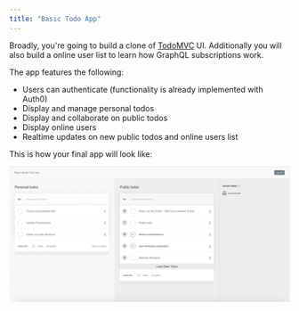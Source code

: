 ```yaml
---
title: "Basic Todo App"
---
```


Broadly, you're going to build a clone of [TodoMVC](http://todomvc.com/examples/react/#/) UI. Additionally you will also build a online user list to learn how GraphQL subscriptions work.

The app features the following:

- Users can authenticate (functionality is already implemented with Auth0)
- Display and manage personal todos
- Display and collaborate on public todos
- Display online users
- Realtime updates on new public todos and online users list

This is how your final app will look like:

![Final App UI](./assets/final-app-ui.png)
